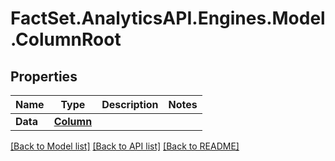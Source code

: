 # FactSet.AnalyticsAPI.Engines.Model.ColumnRoot

## Properties

Name | Type | Description | Notes
------------ | ------------- | ------------- | -------------
**Data** | [**Column**](Column.md) |  | 

[[Back to Model list]](../README.md#documentation-for-models) [[Back to API list]](../README.md#documentation-for-api-endpoints) [[Back to README]](../README.md)

